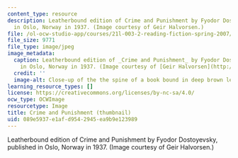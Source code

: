 ```yaml
---
content_type: resource
description: Leatherbound edition of Crime and Punishment by Fyodor Dostoyevsky, published
  in Oslo, Norway in 1937. (Image courtesy of Geir Halvorsen.)
file: /ol-ocw-studio-app/courses/21l-003-2-reading-fiction-spring-2007/089e5937e1afd9542945ea9b9e123989_21l-003-2s07-th.jpg
file_size: 9771
file_type: image/jpeg
image_metadata:
  caption: Leatherbound edition of _Crime and Punishment_ by Fyodor Dostoyevsky, published
    in Oslo, Norway in 1937. (Image courtesy of [Geir Halvorsen](http://www.flickr.com/photos/damiel/).)
  credit: ''
  image-alt: Close-up of the the spine of a book bound in deep brown leather.
learning_resource_types: []
license: https://creativecommons.org/licenses/by-nc-sa/4.0/
ocw_type: OCWImage
resourcetype: Image
title: Crime and Punishment (thumbnail)
uid: 089e5937-e1af-d954-2945-ea9b9e123989
---
```

Leatherbound edition of Crime and Punishment by Fyodor Dostoyevsky, published in Oslo, Norway in 1937. (Image courtesy of Geir Halvorsen.)